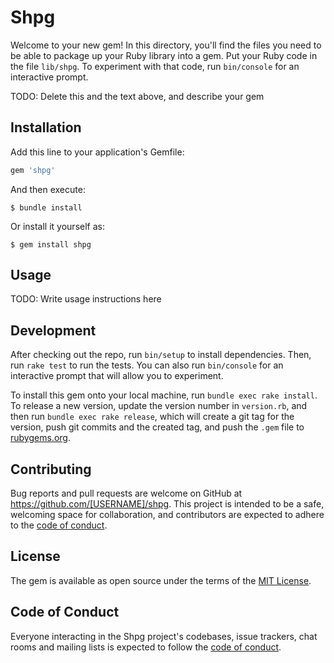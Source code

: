 # Shpg

Welcome to your new gem! In this directory, you'll find the files you need to be able to package up your Ruby library into a gem. Put your Ruby code in the file `lib/shpg`. To experiment with that code, run `bin/console` for an interactive prompt.

TODO: Delete this and the text above, and describe your gem

## Installation

Add this line to your application's Gemfile:

```ruby
gem 'shpg'
```

And then execute:

    $ bundle install

Or install it yourself as:

    $ gem install shpg

## Usage

TODO: Write usage instructions here

## Development

After checking out the repo, run `bin/setup` to install dependencies. Then, run `rake test` to run the tests. You can also run `bin/console` for an interactive prompt that will allow you to experiment.

To install this gem onto your local machine, run `bundle exec rake install`. To release a new version, update the version number in `version.rb`, and then run `bundle exec rake release`, which will create a git tag for the version, push git commits and the created tag, and push the `.gem` file to [rubygems.org](https://rubygems.org).

## Contributing

Bug reports and pull requests are welcome on GitHub at https://github.com/[USERNAME]/shpg. This project is intended to be a safe, welcoming space for collaboration, and contributors are expected to adhere to the [code of conduct](https://github.com/[USERNAME]/shpg/blob/master/CODE_OF_CONDUCT.md).

## License

The gem is available as open source under the terms of the [MIT License](https://opensource.org/licenses/MIT).

## Code of Conduct

Everyone interacting in the Shpg project's codebases, issue trackers, chat rooms and mailing lists is expected to follow the [code of conduct](https://github.com/[USERNAME]/shpg/blob/master/CODE_OF_CONDUCT.md).
